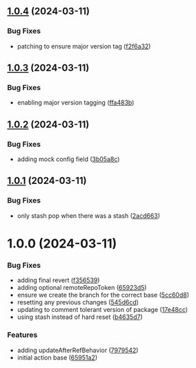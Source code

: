 ## [1.0.4](https://github.com/HanseltimeIndustries/template-repo-sync-action/compare/v1.0.3...v1.0.4) (2024-03-11)


### Bug Fixes

* patching to ensure major version tag ([f2f6a32](https://github.com/HanseltimeIndustries/template-repo-sync-action/commit/f2f6a328cdc8bf0c785729d223d49330ba404a4f))

## [1.0.3](https://github.com/HanseltimeIndustries/template-repo-sync-action/compare/v1.0.2...v1.0.3) (2024-03-11)


### Bug Fixes

* enabling major version tagging ([ffa483b](https://github.com/HanseltimeIndustries/template-repo-sync-action/commit/ffa483bed308a953d520e74b46c965a04af7fde3))

## [1.0.2](https://github.com/HanseltimeIndustries/template-repo-sync-action/compare/v1.0.1...v1.0.2) (2024-03-11)


### Bug Fixes

* adding mock config field ([3b05a8c](https://github.com/HanseltimeIndustries/template-repo-sync-action/commit/3b05a8cd120a9342fc7d318428a6df907ea85910))

## [1.0.1](https://github.com/HanseltimeIndustries/template-repo-sync-action/compare/v1.0.0...v1.0.1) (2024-03-11)


### Bug Fixes

* only stash pop when there was a stash ([2acd663](https://github.com/HanseltimeIndustries/template-repo-sync-action/commit/2acd6630206f5cc8b07181c4796c28cf43452ff4))

# 1.0.0 (2024-03-11)


### Bug Fixes

* adding final revert ([f356539](https://github.com/HanseltimeIndustries/template-repo-sync-action/commit/f3565393028b4746e2558a1b49c103a51d2fe58f))
* adding optional remoteRepoToken ([65923d5](https://github.com/HanseltimeIndustries/template-repo-sync-action/commit/65923d50a9aed742da94191cde7bd7d9546c8372))
* ensure we create the branch for the correct base ([5cc60d8](https://github.com/HanseltimeIndustries/template-repo-sync-action/commit/5cc60d8064a2d7a039bd0c1cc5057aaa1806f477))
* resetting any previous changes ([545d6cd](https://github.com/HanseltimeIndustries/template-repo-sync-action/commit/545d6cdf9e53a3cc0693cd90c62186a17d91494f))
* updating to comment tolerant version of package ([17e48cc](https://github.com/HanseltimeIndustries/template-repo-sync-action/commit/17e48cc4785bfdc77106ec8bad42904d51acca7b))
* using stash instead of hard reset ([b4635d7](https://github.com/HanseltimeIndustries/template-repo-sync-action/commit/b4635d7c4e381a41d479256805b22b60aaf73f12))


### Features

* adding updateAfterRefBehavior ([7979542](https://github.com/HanseltimeIndustries/template-repo-sync-action/commit/79795423171c4d8e20c1922b9ec3ada68d32439b))
* initial action base ([65951a2](https://github.com/HanseltimeIndustries/template-repo-sync-action/commit/65951a2604045ffb32410f94c631a81a53053a99))

